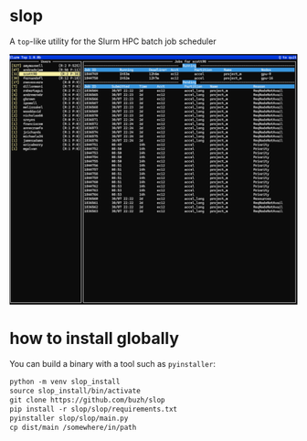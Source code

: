 # slop
A `top`-like utility for the Slurm HPC batch job scheduler

![slop screenshot](img/slop_screenshot1.png)

# how to install globally

You can build a binary with a tool such as `pyinstaller`:

```
python -m venv slop_install
source slop_install/bin/activate
git clone https://github.com/buzh/slop
pip install -r slop/slop/requirements.txt
pyinstaller slop/slop/main.py
cp dist/main /somewhere/in/path
```
